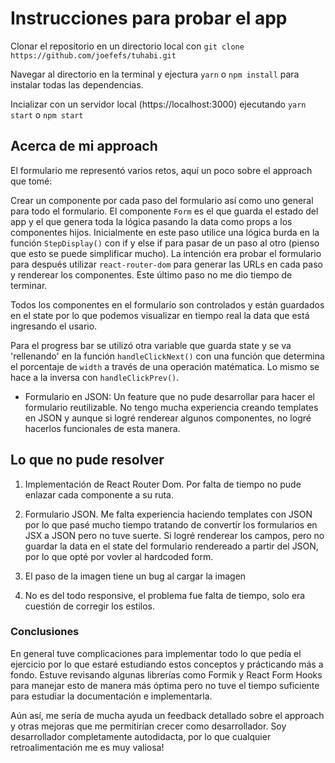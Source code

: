 # Instrucciones para probar el app

Clonar el repositorio en un directorio local con `git clone https://github.com/joefefs/tuhabi.git`

Navegar al directorio en la terminal y ejectura `yarn` o `npm install` para instalar todas las dependencias.

Incializar con un servidor local (https://localhost:3000) ejecutando `yarn start` o `npm start`


## Acerca de mi approach

El formulario me representó varios retos, aquí un poco sobre el approach que tomé:

Crear un componente por cada paso del formulario así como uno general para todo el formulario. El componente `Form` es el que guarda el estado del app y el que genera toda la lógica pasando la data como props a los componentes hijos. Inicialmente en este paso utilice una lógica burda en la función `StepDisplay()` con if y else if para pasar de un paso al otro (pienso que esto se puede simplificar mucho). La intención era probar el formulario para después utilizar `react-router-dom` para generar las URLs en cada paso y renderear los componentes. Este último paso no me dio tiempo de terminar.

Todos los componentes en el formulario son controlados y están guardados en el state por lo que podemos visualizar en tiempo real la data que está ingresando el usario.

Para el progress bar se utilizó otra variable que guarda state y se va 'rellenando' en la función `handleClickNext()` con una función que determina el porcentaje de `width` a través de una operación matématica. Lo mismo se hace a la inversa con `handleClickPrev()`.

 - Formulario en JSON: Un feature que no pude desarrollar para hacer el formulario reutilizable. No tengo mucha experiencia creando templates en JSON y aunque si logré renderear algunos componentes, no logré hacerlos funcionales de esta manera.

## Lo que no pude resolver

1. Implementación de React Router Dom. Por falta de tiempo no pude enlazar cada componente a su ruta.

2. Formulario JSON. Me falta experiencia haciendo templates con JSON por lo que pasé mucho tiempo tratando de convertir los formularios en JSX a JSON pero no tuve suerte. Si logré renderear los campos, pero no guardar la data en el state del formulario rendereado a partir del JSON, por lo que opté por vovler al hardcoded form.

3. El paso de la imagen tiene un bug al cargar la imagen

4. No es del todo responsive, el problema fue falta de tiempo, solo era cuestión de corregir los estilos.

### Conclusiones

En general tuve complicaciones para implementar todo lo que pedía el ejercicio por lo que estaré estudiando estos conceptos y prácticando más a fondo. Estuve revisando algunas librerías como Formik y React Form Hooks para manejar esto de manera más óptima pero no tuve el tiempo suficiente para estudiar la documentación e implementarla.

Aún así, me sería de mucha ayuda un feedback detallado sobre el approach y otras mejoras que me permitirían crecer como desarrollador. Soy desarrollador completamente autodidacta, por lo que cualquier retroalimentación me es muy valiosa!